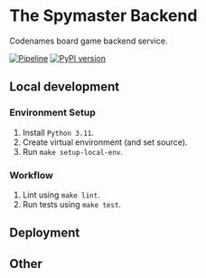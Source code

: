# The Spymaster Backend
Codenames board game backend service.

[![Pipeline](https://github.com/asaf-kali/the-spymaster-backend/actions/workflows/pipeline.yml/badge.svg)](https://github.com/asaf-kali/the-spymaster-backend/actions/workflows/pipeline.yml)
[![PyPI version](https://badge.fury.io/py/the-spymaster-api.svg)](https://badge.fury.io/py/the-spymaster-api)

## Local development

### Environment Setup

1. Install `Python 3.11`.
2. Create virtual environment (and set source).
3. Run `make setup-local-env`.

### Workflow

1. Lint using `make lint`.
2. Run tests using `make test`.

## Deployment


## Other
